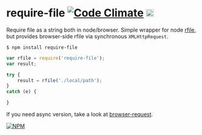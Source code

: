 # require-file [![Code Climate](https://codeclimate.com/github/dfcreative/require-file/badges/gpa.svg)](https://codeclimate.com/github/dfcreative/require-file) <a href="UNLICENSE"><img src="http://upload.wikimedia.org/wikipedia/commons/6/62/PD-icon.svg" width="20"/></a>


Require file as a string both in node/browser. Simple wrapper for node [rfile](https://www.npmjs.com/package/rfile), but provides browser-side rfile via synchronous `XMLHttpRequest`.


`$ npm install require-file`

```js
var rfile = require('require-file');
var result;

try {
	result = rfile('./local/path');
}
catch (e) {

}
```

If you need async version, take a look at [browser-request](https://github.com/iriscouch/browser-request).


[![NPM](https://nodei.co/npm/require-file.png?downloads=true&downloadRank=true&stars=true)](https://nodei.co/npm/require-file/)